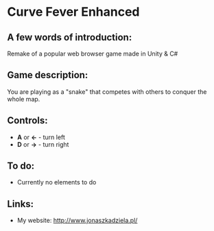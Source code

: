 # Curve Fever Enhanced

## A few words of introduction:
Remake of a popular web browser game made in Unity & C#

## Game description:
You are playing as a "snake" that competes with others to conquer the whole map.

## Controls:
* **A** or **←** - turn left
* **D** or **→** - turn right

## To do:
* Currently no elements to do

## Links:
* My website: http://www.jonaszkadziela.pl/

